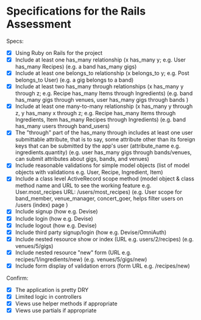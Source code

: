 # Specifications for the Rails Assessment

Specs:
- [x] Using Ruby on Rails for the project
- [x] Include at least one has_many relationship (x has_many y; e.g. User has_many Recipes)
      (e.g. a band has_many gigs)
- [x] Include at least one belongs_to relationship (x belongs_to y; e.g. Post belongs_to User)
      (e.g. a gig belongs to a band)
- [x] Include at least two has_many through relationships (x has_many y through z; e.g. Recipe has_many Items through Ingredients)
      (e.g. band has_many gigs through venues, user has_many gigs through bands )
- [x] Include at least one many-to-many relationship (x has_many y through z, y has_many x through z; e.g. Recipe has_many Items through Ingredients, Item has_many Recipes through Ingredients)
      (e.g. band has_many users through band_users)
- [x] The "through" part of the has_many through includes at least one user submittable attribute, that is to say, some attribute other than its foreign keys that can be submitted by the app's user (attribute_name e.g. ingredients.quantity)
      (e.g. user has_many gigs through bands/venues, can submit attributes about gigs, bands, and venues)
- [x] Include reasonable validations for simple model objects (list of model objects with validations e.g. User, Recipe, Ingredient, Item)
- [x] Include a class level ActiveRecord scope method (model object & class method name and URL to see the working feature e.g. User.most_recipes URL: /users/most_recipes)
      (e.g. User scope for band_member, venue_manager, concert_goer, helps filter users on /users (index) page )
- [x] Include signup (how e.g. Devise)
- [x] Include login (how e.g. Devise)
- [x] Include logout (how e.g. Devise)
- [x] Include third party signup/login (how e.g. Devise/OmniAuth)
- [x] Include nested resource show or index (URL e.g. users/2/recipes)
      (e.g. venues/5/gigs)
- [x] Include nested resource "new" form (URL e.g. recipes/1/ingredients/new)
      (e.g. venues/5/gigs/new)
- [x] Include form display of validation errors (form URL e.g. /recipes/new)

Confirm:
- [x] The application is pretty DRY
- [x] Limited logic in controllers
- [x] Views use helper methods if appropriate
- [x] Views use partials if appropriate
